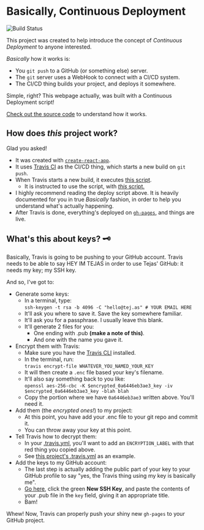 # Basically, Continuous Deployment
![Build Status](https://travis-ci.org/TejasQ/basically-continuous-deployment.svg?branch=master)

This project was created to help introduce the concept of _Continuous Deployment_ to anyone interested.

_Basically_ how it works is:

*   You `git push` to a GitHub (or something else) server.
*   The `git` server uses a WebHook to connect with a CI/CD system.
*   The CI/CD thing builds your project, and deploys it somewhere.

Simple, right? This webpage actually, was built with a Continuous Deployment script!

[Check out the source code](https://github.com/TejasQ/basically-continuous-deployment/blob/master/deploy.sh) to understand how it works.

## How does _this_ project work?

Glad you asked!

*   It was created with [`create-react-app`](https://github.com/facebookincubator/create-react-app).
*   It uses [Travis CI](https://travis-ci.org/) as the CI/CD thing, which starts a new build on `git push`.
*   When Travis starts a new build, it executes [this script](https://github.com/TejasQ/basically-continuous-deployment/blob/master/deploy.sh).
    *   It is instructed to use the script, with [_this_ script.](https://github.com/TejasQ/basically-continuous-deployment/blob/master/.travis.yml)
*   I highly recommend reading the deploy script above. It is heavily documented for you in true _Basically_ fashion, in order to help you understand what's actually happening.
*   After Travis is done, everything's deployed on [`gh-pages`](https://github.com/TejasQ/basically-continuous-deployment/tree/gh-pages), and things are live.

## What's this about keys? 🗝

Basically, Travis is going to be pushing to your GitHub account. Travis needs to be able to say HEY IM TEJAS in order to use Tejas' GitHub: it needs my key; my SSH key.

And so, I've got to:

*   Generate some keys:
    *   In a terminal, type:  
        `ssh-keygen -t rsa -b 4096 -C "hello@tej.as" # YOUR EMAIL HERE`
    *   It'll ask you where to save it. Save the key somewhere familiar.
    *   It'll ask you for a passphrase. I usually leave this blank.
    *   It'll generate 2 files for you:
        *   One ending with .pub **(make a note of this)**.
        *   And one with the name you gave it.
*   Encrypt them with Travis:
    *   Make sure you have the [Travis CLI](https://github.com/travis-ci/travis.rb)  installed.
    *   In the terminal, run:  
        `travis encrypt-file WHATEVER_YOU_NAMED_YOUR_KEY`
    *   It will then create a `.enc` file based your key's filename.
    *   It'll also say something back to you like:  
        `openssl aes-256-cbc -K $encrypted_0a6446eb3ae3_key -iv $encrypted_0a6446eb3ae3_key -blah blah`
    *   Copy the portion where we have `0a6446eb3ae3` written above. You'll need it.
*   Add them (the _encrypted ones!_) to my project:
    *   At this point, you have add your .enc file to your git repo and commit it.
    *   You can throw away your key at this point.
*   Tell Travis how to decrypt them:
    *   In your [.travis.yml](https://github.com/TejasQ/basically-continuous-deployment/blob/master/.travis.yml), you'll want to add an `ENCRYPTION_LABEL` with that red thing you copied above.
    *   See [this project's .travis.yml](https://github.com/TejasQ/basically-continuous-deployment/blob/master/.travis.yml) as an example.
*   Add the keys to my GitHub account:
    *   The last step is actually adding the public part of your key to your GitHub profile to say "yes, the Travis thing using my key is basically me".
    *   [Go here](https://github.com/settings/keys), click the green **New SSH Key**, and paste the contents of your .pub file in the `key` field, giving it an appropriate title.
    *   Bam!


Whew! Now, Travis can properly push your shiny new `gh-pages` to your GitHub project.
